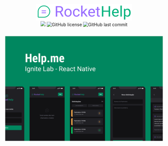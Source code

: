 <div align="center">
  <a href="#"><img title="Help.me" src="./src/assets/logo_secondary.svg" /></a>
</div>
<div align="center">
  <img src="https://img.shields.io/badge/React-Native-00875F" />
  
  <img alt="GitHub license" src="https://img.shields.io/github/license/myguelangello/help.me?color=00875F" />
  
  <img alt="GitHub last commit" src="https://img.shields.io/github/last-commit/myguelangello/help.me?color=00875F">
</div>
<div align="center">
  <h2>
    <img alt="Help.me" title="help.me" src="./src/assets//Capa.svg" />
  </h2>
</div>
